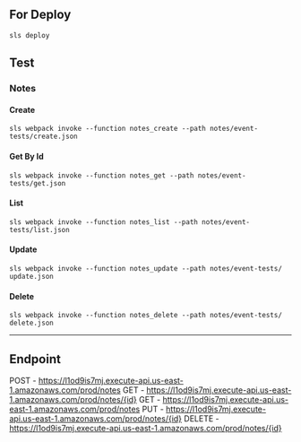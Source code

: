 ## For Deploy

`sls deploy`

## Test

### Notes

#### Create
`sls webpack invoke --function notes_create --path notes/event-tests/create.json`

#### Get By Id
`sls webpack invoke --function notes_get --path notes/event-tests/get.json`

#### List
`sls webpack invoke --function notes_list --path notes/event-tests/list.json`

#### Update
`sls webpack invoke --function notes_update --path notes/event-tests/
update.json`

#### Delete
`sls webpack invoke --function notes_delete --path notes/event-tests/
delete.json`

---

## Endpoint

POST - https://l1od9is7mj.execute-api.us-east-1.amazonaws.com/prod/notes
GET - https://l1od9is7mj.execute-api.us-east-1.amazonaws.com/prod/notes/{id}
GET - https://l1od9is7mj.execute-api.us-east-1.amazonaws.com/prod/notes
PUT - https://l1od9is7mj.execute-api.us-east-1.amazonaws.com/prod/notes/{id}
DELETE - https://l1od9is7mj.execute-api.us-east-1.amazonaws.com/prod/notes/{id}

